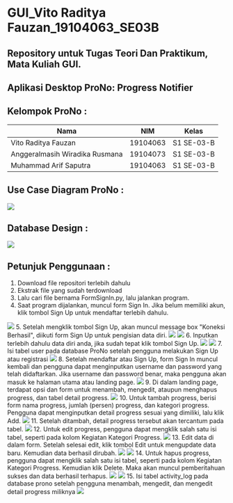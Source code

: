# GUI_Vito Raditya Fauzan_19104063_SE03B

## Repository untuk Tugas Teori Dan Praktikum, Mata Kuliah GUI.

## Aplikasi Desktop ProNo: Progress Notifier

## Kelompok ProNo : 
|Nama  |NIM  |Kelas
|--|--|--|
|Vito Raditya Fauzan  |19104063  |S1 SE-03-B |
|Anggeralmasih Wiradika Rusmana  |19104073  |S1 SE-03-B |
|Muhammad Arif Saputra  |19104063  |S1 SE-03-B |

## Use Case Diagram ProNo :
<img src = "https://github.com/vitoradityafauzan/GUI_Vito-Raditya-Fauzan_19104063_SE03B/blob/TUBES/SS%20Tubes%20ProNo/use%20case%20diagram.jpeg">

## Database Design :
<img src = "https://github.com/vitoradityafauzan/GUI_Vito-Raditya-Fauzan_19104063_SE03B/blob/TUBES/SS%20Tubes%20ProNo/Desain%20Database.jpeg">

## Petunjuk Penggunaan :
1. Download file repositori terlebih dahulu
2. Ekstrak file yang sudah terdownload
3. Lalu cari file bernama FormSignIn.py, lalu jalankan program.
4. Saat program dijalankan, muncul form Sign In. Jika belum memiliki akun, klik tombol Sign Up untuk mendaftar terlebih dahulu.
  <img src = "https://github.com/vitoradityafauzan/GUI_Vito-Raditya-Fauzan_19104063_SE03B/blob/TUBES/SS%20Tubes%20ProNo/1.%20form%20login%20pertama%20kali.PNG">
5. Setelah mengklik tombol Sign Up, akan muncul message box "Koneksi Berhasil", diikuti form Sign Up untuk pengisian data diri.
  <img src = "https://github.com/vitoradityafauzan/GUI_Vito-Raditya-Fauzan_19104063_SE03B/blob/TUBES/SS%20Tubes%20ProNo/2.%20Klik%20sign%20up%20muncul%20message%20box.PNG">
  <img src = "https://github.com/vitoradityafauzan/GUI_Vito-Raditya-Fauzan_19104063_SE03B/blob/TUBES/SS%20Tubes%20ProNo/3.%20form%20sign%20up.PNG">
6. Inputkan terlebih dahulu data diri anda, jika sudah tepat klik tombol Sign Up.

  <img src = "https://github.com/vitoradityafauzan/GUI_Vito-Raditya-Fauzan_19104063_SE03B/blob/TUBES/SS%20Tubes%20ProNo/4.%20pengisian%20sign%20up.PNG">
  <img src = "https://github.com/vitoradityafauzan/GUI_Vito-Raditya-Fauzan_19104063_SE03B/blob/TUBES/SS%20Tubes%20ProNo/5.%20pengisian%20sign%20up%20sukses.PNG"> 
7. Isi tabel user pada database ProNo setelah pengguna melakukan Sign Up atau registrasi
  <img src = "https://github.com/vitoradityafauzan/GUI_Vito-Raditya-Fauzan_19104063_SE03B/blob/TUBES/SS%20Tubes%20ProNo/db%20prono%2C%20tabel%20user.PNG"> 
8. Setelah mendaftar atau Sign Up, form Sign In muncul kembali dan pengguna dapat menginputkan username dan password yang telah didaftarkan. Jika username dan password benar, maka pengguna akan masuk ke halaman utama atau landing page.
  <img src = "https://github.com/vitoradityafauzan/GUI_Vito-Raditya-Fauzan_19104063_SE03B/blob/TUBES/SS%20Tubes%20ProNo/6.%20klik%20sign%20in_pengisian%20us%20ps%20sukses.PNG">
9. Di dalam landing page, terdapat opsi dan form untuk menambah, mengedit, ataupun menghapus progress, dan tabel detail progress.
  <img src = "https://github.com/vitoradityafauzan/GUI_Vito-Raditya-Fauzan_19104063_SE03B/blob/TUBES/SS%20Tubes%20ProNo/7.%20landing%20page%20awal.PNG">
10. Untuk tambah progress, berisi form nama progress, jumlah (persen) progress, dan kategori progress. Pengguna dapat menginputkan detail progress sesuai yang dimiliki, lalu klik Add.
  <img src = "https://github.com/vitoradityafauzan/GUI_Vito-Raditya-Fauzan_19104063_SE03B/blob/TUBES/SS%20Tubes%20ProNo/8.%20add%20progress%20sukses.PNG">
11. Setelah ditambah, detail progress tersebut akan tercantum pada tabel.
   <img src = "https://github.com/vitoradityafauzan/GUI_Vito-Raditya-Fauzan_19104063_SE03B/blob/TUBES/SS%20Tubes%20ProNo/9.%20detail%20progress%20masuk%20ke%20tabel.PNG">
12. Untuk edit progress, pengguna dapat mengklik salah satu isi tabel, seperti pada kolom Kegiatan Kategori Progress.
   <img src = "https://github.com/vitoradityafauzan/GUI_Vito-Raditya-Fauzan_19104063_SE03B/blob/TUBES/SS%20Tubes%20ProNo/10.%20proses%20edit%20progress.PNG">
13. Edit data di dalam form. Setelah selesai edit, klik tombol Edit untuk mengupdate data baru. Kemudian data berhasil dirubah.
   <img src = "https://github.com/vitoradityafauzan/GUI_Vito-Raditya-Fauzan_19104063_SE03B/blob/TUBES/SS%20Tubes%20ProNo/11.%20proses%20edit%20progress%20sukses.PNG">
   <img src = "https://github.com/vitoradityafauzan/GUI_Vito-Raditya-Fauzan_19104063_SE03B/blob/TUBES/SS%20Tubes%20ProNo/12.%20hasil%20proses%20edit%20progress.PNG">
14. Untuk hapus progress, pengguna dapat mengklik salah satu isi tabel, seperti pada kolom Kegiatan Kategori Progress. Kemudian klik Delete. Maka akan muncul pemberitahuan sukses dan data berhasil terhapus.
  <img src = "https://github.com/vitoradityafauzan/GUI_Vito-Raditya-Fauzan_19104063_SE03B/blob/TUBES/SS%20Tubes%20ProNo/13.%20proses%20hapus%20progress%20sukses.PNG">
  <img src = "https://github.com/vitoradityafauzan/GUI_Vito-Raditya-Fauzan_19104063_SE03B/blob/TUBES/SS%20Tubes%20ProNo/14.%20hasil%20proses%20hapus%20progress%20sukses.PNG">
15. Isi tabel activity_log pada database prono setelah pengguna menambah, mengedit, dan mengedit detail progress miliknya
  <img src = "https://github.com/vitoradityafauzan/GUI_Vito-Raditya-Fauzan_19104063_SE03B/blob/TUBES/SS%20Tubes%20ProNo/db%20prono%2C%20tabel%20activity_log.PNG">
